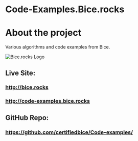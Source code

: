 # Code-Examples.Bice.rocks

# About the project

Various algorithms and code examples from Bice.

![Bice.rocks Logo](http://bice.rocks/bice.rocks-og-preview.png)

## Live Site:
### http://bice.rocks
### http://code-examples.bice.rocks

## GitHub Repo:
### https://github.com/certifiedbice/Code-examples/